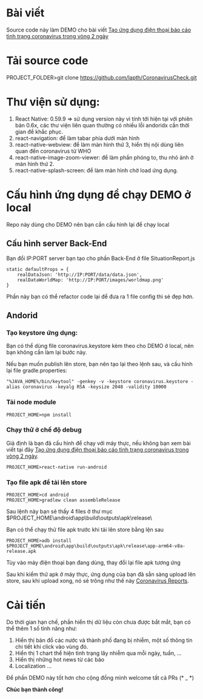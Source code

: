 # Bài viết
Source code này làm DEMO cho bài viết [Tạo ứng dụng điện thoại báo cáo tình trạng coronavirus trong vòng 2 ngày](https://medium.com/@lapth82/t%E1%BA%A1o-%E1%BB%A9ng-d%E1%BB%A5ng-%C4%91i%E1%BB%87n-tho%E1%BA%A1i-b%C3%A1o-c%C3%A1o-t%C3%ACnh-tr%E1%BA%A1ng-coronavirus-trong-v%C3%B2ng-2-ng%C3%A0y-588448ee2eea)

# Tải source code
PROJECT_FOLDER>git clone https://github.com/lapth/CoronavirusCheck.git

# Thư viện sử dụng:
1. React Native: 0.59.9 => sử dụng version này vì tính tới hiện tại với phiên bản 0.6x, các thư viện liên quan thường có nhiều lỗi andoridx cần thời gian để khắc phục.
2. react-navigation: để làm tabar phía dưới màn hình
3. react-native-webview: để làm màn hình thứ 3, hiển thị nội dùng liên quan đến coronavirus từ WHO
4. react-native-image-zoom-viewer: để làm phần phóng to, thu nhỏ ảnh ở màn hình thứ 2.
5. react-native-splash-screen: để làm màn hình chờ load ứng dụng.

# Cấu hình ứng dụng để chạy DEMO ở local
Repo này dùng cho DEMO nên bạn cần cấu hình lại để chạy local
## Cấu hình server Back-End
Bạn đổi IP:PORT server bạn tạo cho phần Back-End ở file SituationReport.js
```
static defaultProps = {
    realDataJson: 'http://IP:PORT/data/data.json',
    realDataWorldMap: 'http://IP:PORT/images/worldmap.png'
}
```
Phần này bạn có thể refactor code lại để đưa ra 1 file config thì sẻ đẹp hơn.

## Andorid

### Tạo keystore ứng dụng:
Bạn có thể dùng file coronavirus.keystore kèm theo cho DEMO ở local, nên bạn không cần làm lại bước này.

Nếu bạn muốn publish lên store, bạn nên tạo lại theo lệnh sau, và cấu hình lại file gradle.properties:
```
"%JAVA_HOME%/bin/keytool" -genkey -v -keystore coronavirus.keystore -alias coronavirus -keyalg RSA -keysize 2048 -validity 10000
```

### Tải node module
```
PROJECT_HOME>npm install
```

### Chạy thử ở chế độ debug
Giả định là bạn đã cấu hình để chạy với máy thực, nếu không bạn xem bài viết tại đây [Tạo ứng dụng điện thoại báo cáo tình trạng coronavirus trong vòng 2 ngày](https://medium.com/@lapth82/t%E1%BA%A1o-%E1%BB%A9ng-d%E1%BB%A5ng-%C4%91i%E1%BB%87n-tho%E1%BA%A1i-b%C3%A1o-c%C3%A1o-t%C3%ACnh-tr%E1%BA%A1ng-coronavirus-trong-v%C3%B2ng-2-ng%C3%A0y-588448ee2eea).
```
PROJECT_HOME>react-native run-android
```

### Tạo file apk để tải lên store
```
PROJECT_HOME>cd android
PROJECT_HOME>gradlew clean assembleRelease
```
Sau lệnh này bạn sẻ thấy 4 files ở thư mục $PROJECT_HOME\android\app\build\outputs\apk\release\

Bạn có thể chạy thử file apk trước khi tải lên store bằng lện sau
```
PROJECT_HOME>adb install  $PROJECT_HOME\android\app\build\outputs\apk\release\app-arm64-v8a-release.apk
```
Tùy vào máy điện thoại bạn đang dùng, thay đổi lại file apk tương ứng

Sau khi kiểm thử apk ở máy thực, ứng dụng của bạn đã sẳn sàng upload lên store, sau khi upload xong, nó sẻ trông như thế này [Coronavirus Reports](https://play.google.com/store/apps/details?id=com.coronaviruscheck).

# Cải tiến
Do thời gian hạn chế, phần hiển thị dữ liệu còn chưa được bắt mắt, bạn có thể thêm 1 số tính năng như:
1. Hiển thị bản đồ các nước và thành phố đang bị nhiễm, một số thông tin chi tiết khi click vào vùng đó.
2. Hiển thị 1 chart thể hiện tình trạng lây nhiễm qua mỗi ngày, tuần, ...
3. Hiển thị những hot news từ các báo
4. Localization ...

Để phần DEMO này tốt hơn cho cộng đồng mình welcome tất cả PRs (* _ *)

**Chúc bạn thành công!**
